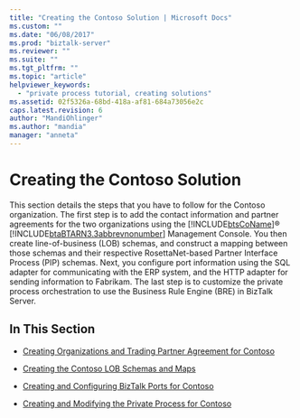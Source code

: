 ```yaml
---
title: "Creating the Contoso Solution | Microsoft Docs"
ms.custom: ""
ms.date: "06/08/2017"
ms.prod: "biztalk-server"
ms.reviewer: ""
ms.suite: ""
ms.tgt_pltfrm: ""
ms.topic: "article"
helpviewer_keywords: 
  - "private process tutorial, creating solutions"
ms.assetid: 02f5326a-68bd-418a-af81-684a73056e2c
caps.latest.revision: 6
author: "MandiOhlinger"
ms.author: "mandia"
manager: "anneta"
---
```

# Creating the Contoso Solution
This section details the steps that you have to follow for the Contoso organization. The first step is to add the contact information and partner agreements for the two organizations using the [!INCLUDE[btsCoName](../../includes/btsconame-md.md)]® [!INCLUDE[btaBTARN3.3abbrevnonumber](../../includes/btabtarn3-3abbrevnonumber-md.md)] Management Console. You then create line-of-business (LOB) schemas, and construct a mapping between those schemas and their respective RosettaNet-based Partner Interface Process (PIP) schemas. Next, you configure port information using the SQL adapter for communicating with the ERP system, and the HTTP adapter for sending information to Fabrikam. The last step is to customize the private process orchestration to use the Business Rule Engine (BRE) in BizTalk Server.  
  
## In This Section  
  
-   [Creating Organizations and Trading Partner Agreement for Contoso](../../adapters-and-accelerators/accelerator-rosettanet/creating-organizations-and-trading-partner-agreement-for-contoso.md)  
  
-   [Creating the Contoso LOB Schemas and Maps](../../adapters-and-accelerators/accelerator-rosettanet/creating-the-contoso-lob-schemas-and-maps.md)  
  
-   [Creating and Configuring BizTalk Ports for Contoso](../../adapters-and-accelerators/accelerator-rosettanet/creating-and-configuring-biztalk-ports-for-contoso.md)  
  
-   [Creating and Modifying the Private Process for Contoso](../../adapters-and-accelerators/accelerator-rosettanet/creating-and-modifying-the-private-process-for-contoso.md)